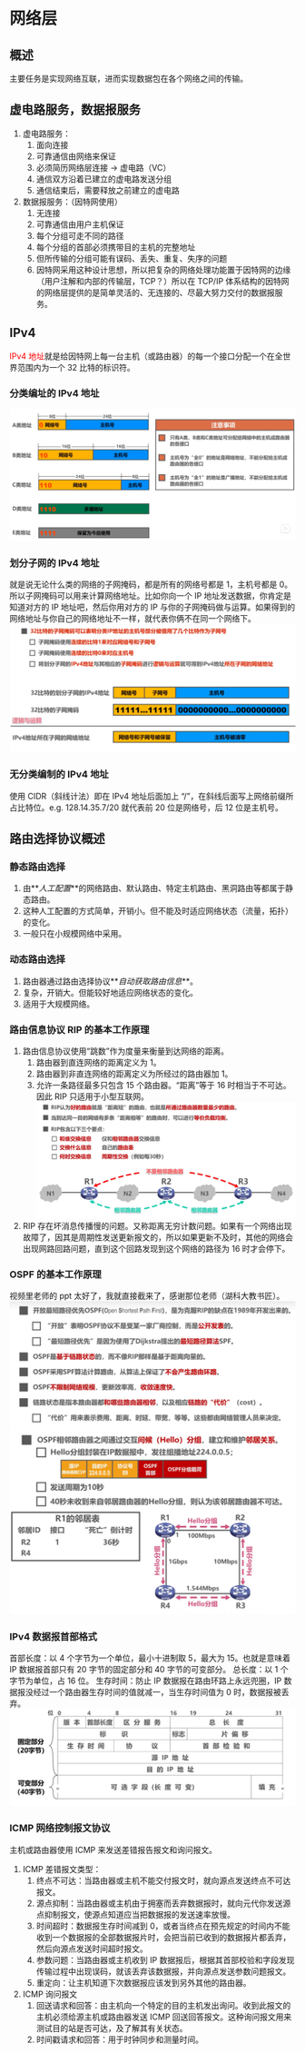 # 网络层

## 概述

主要任务是实现网络互联，进而实现数据包在各个网络之间的传输。

## 虚电路服务，数据报服务

1. 虚电路服务：
   1. 面向连接
   2. 可靠通信由网络来保证
   3. 必须简历网络层连接 -> 虚电路（VC）
   4. 通信双方沿着已建立的虚电路发送分组
   5. 通信结束后，需要释放之前建立的虚电路
2. 数据报服务：（因特网使用）
   1. 无连接
   2. 可靠通信由用户主机保证
   3. 每个分组可走不同的路径
   4. 每个分组的首部必须携带目的主机的完整地址
   5. 但所传输的分组可能有误码、丢失、重复、失序的问题
   6. 因特网采用这种设计思想，所以把复杂的网络处理功能置于因特网的边缘（用户注解和内部的传输层，TCP？）所以在 TCP/IP 体系结构的因特网的网络层提供的是简单灵活的、无连接的、尽最大努力交付的数据报服务。

## IPv4

<span style="color: red;">IPv4 地址</span>就是给因特网上每一台主机（或路由器）的每一个接口分配一个在全世界范围内为一个 32 比特的标识符。

### 分类编址的 IPv4 地址

![Alt](./image/分类编址的IPv4.png)

### 划分子网的 IPv4 地址

就是说无论什么类的网络的子网掩码，都是所有的网络号都是 1，主机号都是 0。所以子网掩码可以用来计算网络地址。比如你向一个 IP 地址发送数据，你肯定是知道对方的 IP 地址吧，然后你用对方的 IP 与你的子网掩码做与运算。如果得到的网络地址与你自己的网络地址不一样，就代表你俩不在同一个网络下。
![Alt](./image/划分子网的IPv4地址.png)

### 无分类编制的 IPv4 地址

使用 CIDR（斜线计法）即在 IPv4 地址后面加上 “/”，在斜线后面写上网络前缀所占比特位。e.g. 128.14.35.7/20 就代表前 20 位是网络号，后 12 位是主机号。

## 路由选择协议概述

### 静态路由选择

1. 由**_人工配置_**的网络路由、默认路由、特定主机路由、黑洞路由等都属于静态路由。
2. 这种人工配置的方式简单，开销小。但不能及时适应网络状态（流量，拓扑）的变化。
3. 一般只在小规模网络中采用。

### 动态路由选择

1. 路由器通过路由选择协议**_自动获取路由信息_**。
2. 复杂，开销大。但能较好地适应网络状态的变化。
3. 适用于大规模网络。

### 路由信息协议 RIP 的基本工作原理

1. 路由信息协议使用“跳数”作为度量来衡量到达网络的距离。
   1. 路由器到直连网络的距离定义为 1。
   2. 路由器到非直连网络的距离定义为所经过的路由器加 1。
   3. 允许一条路径最多只包含 15 个路由器。“距离”等于 16 时相当于不可达。因此 RIP 只适用于小型互联网。
      ![Alt](./image/RIP基本特点.png)
2. RIP 存在坏消息传播慢的问题。又称距离无穷计数问题。如果有一个网络出现故障了，因其是周期性发送更新报文的，所以如果更新不及时，其他的网络会出现网路回路问题，直到这个回路发现到这个网络的路径为 16 时才会停下。

### OSPF 的基本工作原理

视频里老师的 ppt 太好了，我就直接截来了，感谢那位老师（湖科大教书匠）。
![Alt](./image/OSPF的工作原理.png)
![Alt](./image/OSPF问候分组.png)

### IPv4 数据报首部格式

首部长度：以 4 个字节为一个单位，最小十进制取 5，最大为 15。也就是意味着 IP 数据报首部只有 20 字节的固定部分和 40 字节的可变部分。
总长度：以 1 个字节为单位，占 16 位。
生存时间：防止 IP 数据报在路由环路上永远兜圈，IP 数据报没经过一个路由器生存时间的值就减一，当生存时间值为 0 时，数据报被丢弃。
![Alt](./image/IPv4数据报首部格式.png)

### ICMP 网络控制报文协议

主机或路由器使用 ICMP 来发送差错报告报文和询问报文。

1. ICMP 差错报文类型：
   1. 终点不可达：当路由器或主机不能交付报文时，就向源点发送终点不可达报文。
   2. 源点抑制：当路由器或主机由于拥塞而丢弃数据报时，就向元代你发送源点抑制报文，使源点知道应当把数据报的发送速率放慢。
   3. 时间超时：数据报生存时间减到 0，或者当终点在预先规定的时间内不能收到一个数据报的全部数据报片时，会把当前已收到的数据报片都丢弃，然后向源点发送时间超时报文。
   4. 参数问题：当路由器或主机收到 IP 数据报后，根据其首部校验和字段发现传输过程中出现误码，就该丢弃该数据报，并向源点发送参数问题报文。
   5. 重定向：让主机知道下次数据报应该发到另外其他的路由器。
2. ICMP 询问报文
   1. 回送请求和回答：由主机向一个特定的目的主机发出询问。收到此报文的主机必须给源主机或路由器发送 ICMP 回送回答报文。这种询问报文用来测试目的站是否可达，及了解其有关状态。
   2. 时间戳请求和回答：用于时钟同步和测量时间。
